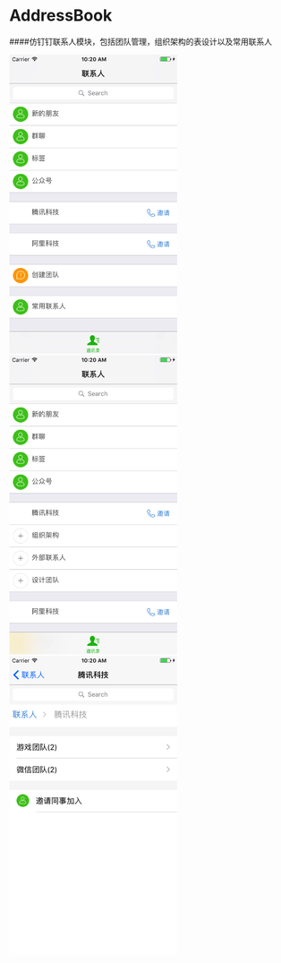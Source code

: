 # AddressBook

####仿钉钉联系人模块，包括团队管理，组织架构的表设计以及常用联系人

<img src="https://github.com/TurkeyTeo/AddressBook/blob/master/Simulator%20Screen%20Shot%202017%E5%B9%B47%E6%9C%8817%E6%97%A5%20%E4%B8%8A%E5%8D%8810.20.14.png" width="300px" />

<img src="https://github.com/TurkeyTeo/AddressBook/blob/master/Simulator%20Screen%20Shot%202017%E5%B9%B47%E6%9C%8817%E6%97%A5%20%E4%B8%8A%E5%8D%8810.20.41.png" width="300px" />

<img src="https://github.com/TurkeyTeo/AddressBook/blob/master/Simulator%20Screen%20Shot%202017%E5%B9%B47%E6%9C%8817%E6%97%A5%20%E4%B8%8A%E5%8D%8810.20.27.png" width="300px" />
